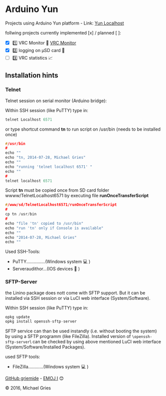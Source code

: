 # Arduino Yun
Projects using Arduino Yun platform - Link: [Yun Localhost](http://192.168.0.10)

follwing projects currently implemented [x] / planned [ ]:
- [x] :one: VRC Monitor :file_folder:   [VRC Monitor](https://github.com/griemide/ArduinoYun/tree/master/VRCmonitor)
- [x] :two: logging on µSD card :floppy_disk:
- [ ] :three: VRC statistics :chart_with_upwards_trend:

## Installation hints

### Telnet
Telnet session on serial monitor (Arduino bridge):

Within SSH session (like PuTTY) type in:
```C++
telnet Localhost 6571
```
or
type shortcut command **tn** to run script on /usr/bin (needs to be installed once)

```C++
#/usr/bin
#
echo ""
echo "tn, 2014-07-28, Michael Gries"
echo ""
echo "running 'telnet localhost 6571' "
echo ""
#
telnet localhost 6571
```

Script **tn** must be copied once from SD card folder wwww/TelnetLocalhost6571 by executing file **runOnceTransferScript**

```C++
#/www/sd/TelnetLocalhost6571/runOnceTransferScript
#
cp tn /usr/bin
#
echo "file 'tn' copied to /usr/bin"
echo "run 'tn' only if Console is available"
echo ""
echo "2014-07-28, Michael Gries"
echo ""
```

Used SSH-Tools:
* PuTTY...............(Windows system :computer: )
* Serveraudithor...(IOS devices :iphone: )

### SFTP-Server
the Linino package does nott come with SFTP support. But it can be installed via SSH session or via LuCI web interface (System/Software).

Within SSH session (like PuTTY) type in:
```C++
opkg update
opkg install openssh-sftp-server
```

SFTP service can than be used instandly (i.e. without booting the system) by using a SFTP programm (like FileZilla). Installed version of `\openssh-sftp-server`\ can be checked by using above mentioned LuCI web interface (System/Software/Installed Packages).

used SFTP tools:
* FileZilla............(Windows system :computer: )


[GitHub griemide](https://github.com/griemide)  - [EMOJ I](http://www.emoji-cheat-sheet.com/) :blush:


:copyright: 2016, Michael Gries 
